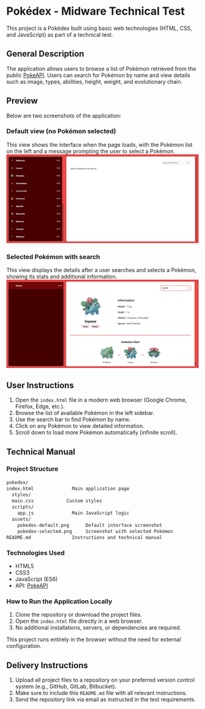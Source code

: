 
# Pokédex - Midware Technical Test

This project is a Pokédex built using basic web technologies (HTML, CSS, and JavaScript) as part of a technical test.

## General Description

The application allows users to browse a list of Pokémon retrieved from the public [PokeAPI](https://pokeapi.co/).
Users can search for Pokémon by name and view details such as image, types, abilities, height, weight, and evolutionary chain.

## Preview

Below are two screenshots of the application:

### Default view (no Pokémon selected)
This view shows the interface when the page loads, with the Pokémon list on the left and a message prompting the user to select a Pokémon.
![Default Pokédex View](./Pokedex/assets/pokedex-default.png)

### Selected Pokémon with search
This view displays the details after a user searches and selects a Pokémon, showing its stats and additional information.
![Selected Pokémon View](./Pokedex/assets/pokedex-selected.png)

## User Instructions

1. Open the `index.html` file in a modern web browser (Google Chrome, Firefox, Edge, etc.).
2. Browse the list of available Pokémon in the left sidebar.
3. Use the search bar to find Pokémon by name.
4. Click on any Pokémon to view detailed information.
5. Scroll down to load more Pokémon automatically (infinite scroll).

## Technical Manual

### Project Structure

```
pokedex/
index.html              Main application page
  styles/
  main.css            Custom styles
  scripts/
    app.js              Main JavaScript logic
  assets/
    pokedex-default.png      Default interface screenshot
    pokedex-selected.png     Screenshot with selected Pokémon
README.md               Instructions and technical manual
```

### Technologies Used

- HTML5
- CSS3
- JavaScript (ES6)
- API: [PokeAPI](https://pokeapi.co/)

### How to Run the Application Locally

1. Clone the repository or download the project files.
2. Open the `index.html` file directly in a web browser.
3. No additional installations, servers, or dependencies are required.

This project runs entirely in the browser without the need for external configuration.

## Delivery Instructions

1. Upload all project files to a repository on your preferred version control system (e.g., GitHub, GitLab, Bitbucket).
2. Make sure to include this `README.md` file with all relevant instructions.
3. Send the repository link via email as instructed in the test requirements.
